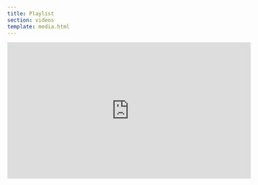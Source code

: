 ```yaml
---
title: Playlist
section: videos
template: media.html
---
```


<iframe
  width="560"
  height="315"
  src="https://www.youtube.com/embed/QKBpPhnT7k0?list=PLl9OsSRantxv7p6NRtF0EE8983h7tSkFN&showinfo=1"
  frameborder="0"
  allowfullscreen>
</iframe>
